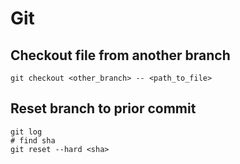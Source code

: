 # Git

<!-- toc -->

## Checkout file from another branch

```
git checkout <other_branch> -- <path_to_file>
```

## Reset branch to prior commit

```
git log
# find sha
git reset --hard <sha>
```

